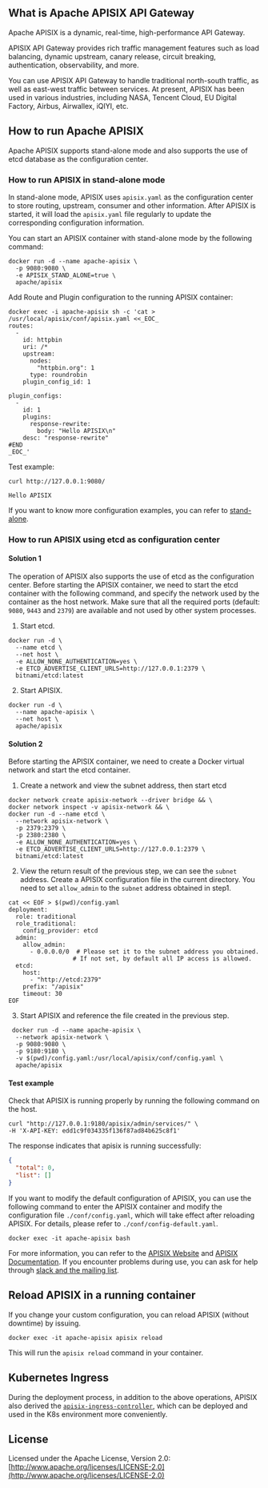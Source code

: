 ## What is Apache APISIX API Gateway

Apache APISIX is a dynamic, real-time, high-performance API Gateway.

APISIX API Gateway provides rich traffic management features such as load balancing, dynamic upstream, canary release, circuit breaking, authentication, observability, and more.

You can use APISIX API Gateway to handle traditional north-south traffic, as well as east-west traffic between services.
At present, APISIX has been used in various industries, including NASA, Tencent Cloud, EU Digital Factory, Airbus, Airwallex, iQIYI, etc.

## How to run Apache APISIX

Apache APISIX supports stand-alone mode and also supports the use of etcd database as the configuration center.

### How to run APISIX in stand-alone mode

In stand-alone mode, APISIX uses `apisix.yaml` as the configuration center to store routing, upstream, consumer and other information. After APISIX is started, it will load the `apisix.yaml` file regularly to update the corresponding configuration information.

You can start an APISIX container with stand-alone mode by the following command:

```shell
docker run -d --name apache-apisix \
  -p 9080:9080 \
  -e APISIX_STAND_ALONE=true \
  apache/apisix
```

Add Route and Plugin configuration to the running APISIX container:

```shell
docker exec -i apache-apisix sh -c 'cat > /usr/local/apisix/conf/apisix.yaml <<_EOC_
routes:
  -
    id: httpbin
    uri: /*
    upstream:
      nodes:
        "httpbin.org": 1
      type: roundrobin
    plugin_config_id: 1

plugin_configs:
  -
    id: 1
    plugins:
      response-rewrite:
        body: "Hello APISIX\n"
    desc: "response-rewrite"
#END
_EOC_'
```

Test example:

```shell
curl http://127.0.0.1:9080/
```

```shell
Hello APISIX
```
If you want to know more configuration examples, you can refer to [stand-alone](https://apisix.apache.org/docs/apisix/deployment-modes/#standalone).

### How to run APISIX using etcd as configuration center

#### Solution 1

The operation of APISIX also supports the use of etcd as the configuration center. Before starting the APISIX container, we need to start the etcd container with the following command, and specify the network used by the container as the host network. Make sure that all the required ports (default: `9080`, `9443` and `2379`) are available and not used by other system processes.

1. Start etcd.

```shell
docker run -d \
  --name etcd \
  --net host \
  -e ALLOW_NONE_AUTHENTICATION=yes \
  -e ETCD_ADVERTISE_CLIENT_URLS=http://127.0.0.1:2379 \
  bitnami/etcd:latest
```

2. Start APISIX.

```shell
docker run -d \
  --name apache-apisix \
  --net host \
  apache/apisix
```

#### Solution 2

Before starting the APISIX container, we need to create a Docker virtual network and start the etcd container.

1. Create a network and view the subnet address, then start etcd

```shell
docker network create apisix-network --driver bridge && \
docker network inspect -v apisix-network && \
docker run -d --name etcd \
  --network apisix-network \
  -p 2379:2379 \
  -p 2380:2380 \
  -e ALLOW_NONE_AUTHENTICATION=yes \
  -e ETCD_ADVERTISE_CLIENT_URLS=http://127.0.0.1:2379 \
  bitnami/etcd:latest
```

2. View the return result of the previous step, we can see the `subnet` address. Create a APISIX configuration file in the current directory. You need to set `allow_admin` to the `subnet` address obtained in step1.

```shell
cat << EOF > $(pwd)/config.yaml
deployment:
  role: traditional
  role_traditional:
    config_provider: etcd
  admin:
    allow_admin:
      - 0.0.0.0/0  # Please set it to the subnet address you obtained.
                  # If not set, by default all IP access is allowed.
  etcd:
    host:
      - "http://etcd:2379"
    prefix: "/apisix"
    timeout: 30
EOF
```

3. Start APISIX and reference the file created in the previous step.

```shell
 docker run -d --name apache-apisix \
  --network apisix-network \
  -p 9080:9080 \
  -p 9180:9180 \
  -v $(pwd)/config.yaml:/usr/local/apisix/conf/config.yaml \
  apache/apisix
```

#### Test example

Check that APISIX is running properly by running the following command on the host.

```
curl "http://127.0.0.1:9180/apisix/admin/services/" \
-H 'X-API-KEY: edd1c9f034335f136f87ad84b625c8f1'
```

The response indicates that apisix is running successfully:

```json
{
  "total": 0,
  "list": []
}
```

If you want to modify the default configuration of APISIX, you can use the following command to enter the APISIX container and modify the configuration file `./conf/config.yaml`, which will take effect after reloading APISIX. For details, please refer to `./conf/config-default.yaml`.

```shell
docker exec -it apache-apisix bash
```

For more information, you can refer to the [APISIX Website](https://apisix.apache.org/) and [APISIX Documentation](https://apisix.apache.org/docs/apisix/getting-started). If you encounter problems during use, you can ask for help through [slack and the mailing list](https://apisix.apache.org/docs/general/join/).

## Reload APISIX in a running container

If you change your custom configuration, you can reload APISIX (without downtime) by issuing.

```shell
docker exec -it apache-apisix apisix reload
```
This will run the `apisix reload` command in your container.

## Kubernetes Ingress

During the deployment process, in addition to the above operations, APISIX also derived the [`apisix-ingress-controller`](https://github.com/apache/apisix-ingress-controller), which can be deployed and used in the K8s environment more conveniently.

## License

Licensed under the Apache License, Version 2.0: [http://www.apache.org/licenses/LICENSE-2.0](http://www.apache.org/licenses/LICENSE-2.0)

